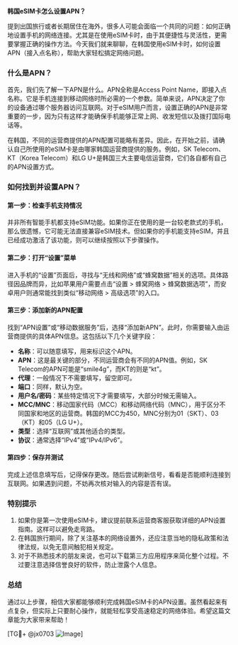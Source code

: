 **韩国eSIM卡怎么设置APN？**

提到出国旅行或者长期居住在海外，很多人可能会面临一个共同的问题：如何正确地设置手机的网络连接。尤其是在使用eSIM卡时，由于其便捷性与灵活性，更需要掌握正确的操作方法。今天我们就来聊聊，在韩国使用eSIM卡时，如何设置APN（接入点名称），帮助大家轻松搞定网络问题。

### 什么是APN？

首先，我们先了解一下APN是什么。APN全称是Access Point Name，即接入点名称。它是手机连接到移动网络时所必需的一个参数。简单来说，APN决定了你的设备通过哪个服务器访问互联网。对于eSIM用户而言，设置正确的APN是非常重要的一步，因为只有这样才能确保手机能够正常上网、收发短信以及拨打国际电话等。

在韩国，不同的运营商提供的APN配置可能略有差异。因此，在开始之前，请确认自己所使用的eSIM卡是由哪家韩国运营商提供的服务。例如，SK Telecom、KT（Korea Telecom）和LG U+是韩国三大主要电信运营商，它们各自都有自己的APN设置方式。

### 如何找到并设置APN？

#### 第一步：检查手机支持情况

并非所有智能手机都支持eSIM功能。如果你正在使用的是一台较老款式的手机，那么很遗憾，它可能无法直接兼容eSIM技术。但如果你的手机能支持eSIM，并且已经成功激活了该功能，则可以继续按照以下步骤操作。

#### 第二步：打开“设置”菜单

进入手机的“设置”页面后，寻找与“无线和网络”或“蜂窝数据”相关的选项。具体路径因品牌而异，比如苹果用户需要点击“设置 > 蜂窝网络 > 蜂窝数据选项”，而安卓用户则通常能找到类似“移动网络 > 高级选项”的入口。

#### 第三步：添加新的APN配置

找到“APN设置”或“移动数据服务”后，选择“添加新APN”。此时，你需要输入由运营商提供的具体APN信息。这包括以下几个关键字段：

- **名称**：可以随意填写，用来标识这个APN。
- **APN**：这是最关键的部分，不同运营商会有不同的APN值。例如，SK Telecom的APN可能是“smile4g”，而KT的则是“kt”。
- **代理**：一般情况下不需要填写，留空即可。
- **端口**：同样，默认为空。
- **用户名/密码**：某些特定情况下才需要填写，大部分时候无需输入。
- **MCC/MNC**：移动国家代码（MCC）和移动网络代码（MNC），用于区分不同国家和地区的运营商。韩国的MCC为450，MNC分别为01（SKT）、03（KT）和05（LG U+）。
- **类型**：选择“互联网”或其他适合的类型。
- **协议**：通常选择“IPv4”或“IPv4/IPv6”。

#### 第四步：保存并测试

完成上述信息填写后，记得保存更改。随后尝试刷新信号，看看是否能顺利连接到互联网。如果遇到问题，不妨再次核对输入的内容是否有误。

### 特别提示

1. 如果你是第一次使用eSIM卡，建议提前联系运营商客服获取详细的APN设置指南。这样可以避免走弯路。
2. 在韩国旅行期间，除了关注基本的网络设置外，还应注意当地的隐私政策和法律法规，以免无意间触犯相关规定。
3. 对于不熟悉技术的朋友来说，也可以下载第三方应用程序来简化整个过程。不过要注意选择信誉良好的软件，防止泄露个人信息。

### 总结

通过以上步骤，相信大家都能够顺利完成韩国eSIM卡的APN设置。虽然看起来有点复杂，但实际上只要耐心操作，就能轻松享受高速稳定的网络体验。希望这篇文章能为大家带来帮助！

[TG💪+ @jx0703 ![Image](https://github.com/user-attachments/assets/dbca1d08-cadb-493c-b0ec-ad6f7a83f270)]